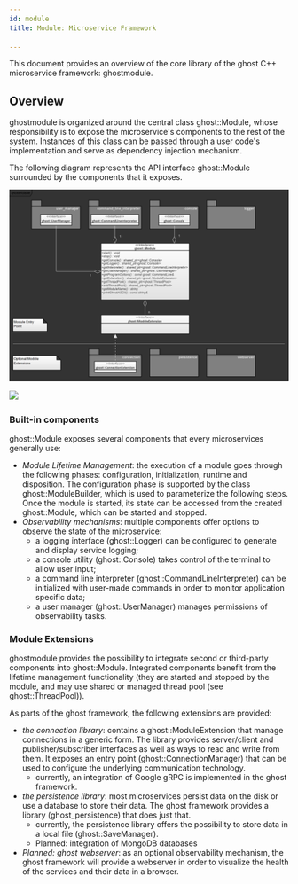 ```yaml
---
id: module
title: Module: Microservice Framework

---
```




This document provides an overview of the core library of the ghost C++ microservice framework: ghostmodule.

## Overview

ghostmodule is organized around the central class ghost::Module, whose responsibility is to expose the microservice's components to the rest of the system. Instances of this class can be passed through a user code's implementation and serve as dependency injection mechanism.

The following diagram represents the API interface ghost::Module surrounded by the components that it exposes.

![Diagram: ghostmodule and Extensions](assets/ghostmodule.png)

![](https://mathieunassar.github.io/ghost-docs/img/ghostmodule.png)

### Built-in components

ghost::Module exposes several components that every microservices generally use:

- *Module Lifetime Management*: the execution of a module goes through the following phases: configuration, initialization, runtime and disposition. The configuration phase is supported by the class ghost::ModuleBuilder, which is used to parameterize the following steps. Once the module is started, its state can be accessed from the created ghost::Module, which can be started and stopped.
- *Observability mechanisms*: multiple components offer options to observe the state of the microservice:
  - a logging interface (ghost::Logger) can be configured to generate and display service logging;
  - a console utility (ghost::Console) takes control of the terminal to allow user input;
  - a command line interpreter (ghost::CommandLineInterpreter) can be initialized with user-made commands in order to monitor application specific data;
  - a user manager (ghost::UserManager) manages permissions of observability tasks.

### Module Extensions

ghostmodule provides the possibility to integrate second or third-party components into ghost::Module. Integrated components benefit from the lifetime management functionality (they are started and stopped by the module, and may use shared or managed thread pool (see ghost::ThreadPool)).

As parts of the ghost framework, the following extensions are provided:

- *the connection library*: contains a ghost::ModuleExtension that manage connections in a generic form. The library provides server/client and publisher/subscriber interfaces as well as ways to read and write from them. It exposes an entry point (ghost::ConnectionManager) that can be used to configure the underlying communication technology.
  - currently, an integration of Google gRPC is implemented in the ghost framework.
- *the persistence library*: most microservices persist data on the disk or use a database to store their data. The ghost framework provides a library (ghost_persistence) that does just that.
  - currently, the persistence library offers the possibility to store data in a local file (ghost::SaveManager).
  - Planned: integration of MongoDB databases
- *Planned: ghost webserver*: as an optional observability mechanism, the ghost framework will provide a webserver in order to visualize the health of the services and their data in a browser.